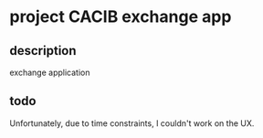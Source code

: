 # project CACIB exchange app

## description
exchange application

## todo
Unfortunately, due to time constraints, I couldn't work on the UX.